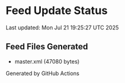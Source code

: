 # Feed Update Status
Last updated: Mon Jul 21 19:25:27 UTC 2025

## Feed Files Generated
- master.xml (47080 bytes)

Generated by GitHub Actions
